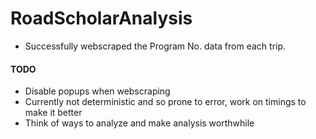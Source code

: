 # RoadScholarAnalysis


- Successfully webscraped the Program No. data from each trip.

#### TODO
- Disable popups when webscraping
- Currently not deterministic and so prone to error, work on timings to make it better
- Think of ways to analyze and make analysis worthwhile